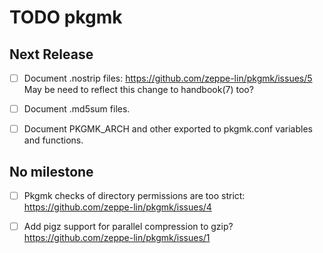 TODO pkgmk
==========


Next Release
------------
  - [ ] Document .nostrip files:
        https://github.com/zeppe-lin/pkgmk/issues/5
        May be need to reflect this change to handbook(7) too?

  - [ ] Document .md5sum files.

  - [ ] Document PKGMK_ARCH and other exported to pkgmk.conf variables and
        functions.


No milestone
------------
  - [ ] Pkgmk checks of directory permissions are too strict:
        https://github.com/zeppe-lin/pkgmk/issues/4

  - [ ] Add pigz support for parallel compression to gzip?
        https://github.com/zeppe-lin/pkgmk/issues/1
